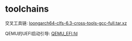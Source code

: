 # toolchains

交叉工具链: [loongarch64-clfs-6.3-cross-tools-gcc-full.tar.xz](https://github.com/Qiubomm-OS/toolchains/releases/download/v0.1/loongarch64-clfs-6.3-cross-tools-gcc-full.tar.xz)

QEMU的UEFI启动引导: [QEMU_EFI.fd](https://github.com/Qiubomm-OS/toolchains/releases/download/v0.1/QEMU_EFI.fd)
